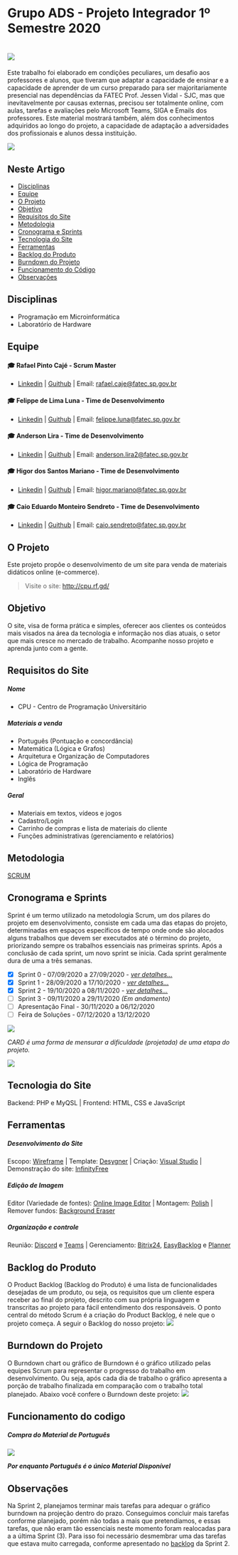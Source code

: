 # Grupo ADS - Projeto Integrador 1º Semestre 2020
# ![](https://github.com/cpusfatec/cpusfatec/blob/master/Imagens%20e%20Arquivos%20do%20Projeto/Polish_20201016_185257950.jpg)
Este trabalho foi elaborado em condições peculiares, um desafio aos professores e alunos, que tiveram que adaptar a capacidade de ensinar e a capacidade de aprender de um curso preparado para ser majoritariamente presencial nas dependências da FATEC Prof. Jessen Vidal - SJC, mas que inevitavelmente por causas externas, precisou ser totalmente online, com aulas, tarefas e avaliações pelo Microsoft Teams, SIGA e Emails dos professores. Este material mostrará também, além dos conhecimentos adquiridos ao longo do projeto, a capacidade de adaptação a adversidades dos profissionais e alunos dessa instituição.

![](https://github.com/cpusfatec/cpusfatec/blob/master/Imagens%20e%20Arquivos%20do%20Projeto/GUITHUB%20logo%201S.png)

## Neste Artigo
- [Disciplinas](#Disciplinas)
- [Equipe](#Equipe)
- [O Projeto](#o-projeto)
- [Objetivo](#objetivo)
- [Requisitos do Site](#requisistos-do-site)
- [Metodologia](#metodologia)
- [Cronograma e Sprints](#cronograma-e-sprints)
- [Tecnologia do Site](#tecnologia-do-site)
- [Ferramentas](#ferramentas)
- [Backlog do Produto](#backlog-do-produto)
- [Burndown do Projeto](#burndown-do-projeto)
- [Funcionamento do Código](#funcionamento-do-codigo)
- [Observações](#observações)

## Disciplinas
- Programação em Microinformática
- Laboratório de Hardware

## Equipe

#### :mortar_board: Rafael Pinto Cajé - Scrum Master
- [Linkedin](https://www.linkedin.com/in/rafael-p-caje-8046826b/) | [Guithub](https://github.com/Rafael-Caje) | Email: rafael.caje@fatec.sp.gov.br

#### :mortar_board: Felippe de Lima Luna - Time de Desenvolvimento
- [Linkedin](https://www.linkedin.com/in/felippe-lima-b12418b5/) | [Guithub](https://github.com/Felippe27) | Email: felippe.luna@fatec.sp.gov.br

#### :mortar_board: Anderson Lira - Time de Desenvolvimento
- [Linkedin](https://www.linkedin.com/in/anderson-lira-4b2a5b1b9/) | [Guithub](https://github.com/alira1984) | Email: anderson.lira2@fatec.sp.gov.br

#### :mortar_board: Higor dos Santos Mariano - Time de Desenvolvimento
- [Linkedin](https://www.linkedin.com/in/higor-mariano-5587b81b8/) | [Guithub](https://github.com/Higor-SM) | Email: higor.mariano@fatec.sp.gov.br

#### :mortar_board: Caio Eduardo Monteiro Sendreto - Time de Desenvolvimento
- [Linkedin](https://www.linkedin.com/in/caio-sendreto-0736311a2/) | [Guithub](https://github.com/Sendreto9116) | Email: caio.sendreto@fatec.sp.gov.br

## O Projeto
Este projeto propõe o desenvolvimento de um site para venda de materiais didáticos online (e-commerce).
> Visite o site: http://cpu.rf.gd/

## Objetivo
O site, visa de forma prática e simples, oferecer aos clientes os conteúdos mais visados na área da tecnologia e informação nos dias atuais, o setor que mais cresce no mercado de trabalho. Acompanhe nosso projeto e aprenda junto com a gente.

## Requisitos do Site
##### Nome
- CPU - Centro de Programação Universitário
##### Materiais a venda
- Português (Pontuação e concordância)
- Matemática (Lógica e Grafos)
- Arquitetura e Organização de Computadores
- Lógica de Programação
- Laboratório de Hardware
- Inglês
##### Geral
- Materiais em textos, vídeos e jogos
- Cadastro/Login
- Carrinho de compras e lista de materiais do cliente
- Funções administrativas (gerenciamento e relatórios)

## Metodologia
[SCRUM](https://www.desenvolvimentoagil.com.br/scrum/)

## Cronograma e Sprints 
Sprint é um termo utilizado na metodologia Scrum, um dos pilares do projeto em desenvolvimento, consiste em cada uma das etapas do projeto, determinadas em espaços específicos de tempo onde onde são alocados alguns trabalhos que devem ser executados até o término do projeto, priorizando sempre os trabalhos essenciais nas primeiras sprints. Após a conclusão de cada sprint, um novo sprint se inicia. Cada sprint geralmente dura de uma a três semanas.
- [x] Sprint 0 - 07/09/2020 a 27/09/2020 - [_ver detalhes..._](https://github.com/cpusfatec/cpusfatec/tree/master/Sprint%200)
- [x] Sprint 1 - 28/09/2020 a 17/10/2020 - [_ver detalhes..._](https://github.com/cpusfatec/cpusfatec/tree/master/Sprint%201)
- [x] Sprint 2 - 19/10/2020 a 08/11/2020 - [_ver detalhes..._](https://github.com/cpusfatec/cpusfatec/tree/master/Sprint%202)
- [ ] Sprint 3 - 09/11/2020 a 29/11/2020 _(Em andamento)_
- [ ] Apresentação Final - 30/11/2020 a 06/12/2020
- [ ] Feira de Soluções - 07/12/2020 a 13/12/2020

![](https://github.com/cpusfatec/cpusfatec/blob/master/Sprint%202/CARDS.png)

_CARD é uma forma de mensurar a dificuldade (projetada) de uma etapa do projeto._

![](https://github.com/cpusfatec/cpusfatec/blob/master/Sprint%202/Linha%20do%20tempo.PNG)

## Tecnologia do Site
Backend: PHP e MyQSL | Frontend: HTML, CSS e JavaScript

## Ferramentas
##### Desenvolvimento do Site
Escopo: [Wireframe](https://wireframe.cc/) | Template: [Desygner](https://desygner.com/) | Criação: [Visual Studio](https://visualstudio.microsoft.com/pt-br/downloads/) | Demonstração do site: [InfinityFree](https://infinityfree.net/)

##### Edição de Imagem
Editor (Variedade de fontes): [Online Image Editor](https://www.online-image-editor.com) | Montagem: [Polish](https://play.google.com/store/apps/details?id=photo.editor.photoeditor.photoeditorpro&hl=pt_BR&gl=US) | Remover fundos: [Background Eraser](https://play.google.com/store/apps/details?id=com.handycloset.android.eraser&hl=en_US&gl=US)

##### Organização e controle
Reunião: [Discord](https://discord.com/) e [Teams](https://teams.microsoft.com/) | Gerenciamento: [Bitrix24](https://www.bitrix24.net/), [EasyBacklog](https://easybacklog.com/) e [Planner](https://www.microsoft.com/pt-br/microsoft-365/business/task-management-software)

## Backlog do Produto
O Product Backlog (Backlog do Produto) é uma lista de funcionalidades desejadas de um produto, ou seja, os requisitos que um cliente espera receber ao final do projeto, descrito com sua própria linguagem e transcritas ao projeto para fácil entendimento dos responsáveis. O ponto central do método Scrum é a criação do Product Backlog, é nele que o projeto começa. A seguir o Backlog do nosso projeto:
![](https://github.com/cpusfatec/cpusfatec/blob/master/Sprint%202/Backlog%20do%20Produto%20Sprint%202.png)

## Burndown do Projeto
O Burndown chart ou gráfico de Burndown é o gráfico utilizado pelas equipes Scrum para representar o progresso do trabalho em desenvolvimento. Ou seja, após cada dia de trabalho o gráfico apresenta a porção de trabalho finalizada em comparação com o trabalho total planejado. Abaixo você confere o Burndown deste projeto:
![](https://github.com/cpusfatec/cpusfatec/blob/master/Sprint%202/Burndown.png)

## Funcionamento do codigo

##### Compra do Material de Português
![](https://github.com/cpusfatec/cpusfatec/blob/master/Sprint%202/GIF%20DE%20COMPRAS.gif)

**_Por enquanto Português é o único Material Disponível_**


## Observações
Na Sprint 2, planejamos terminar mais tarefas para adequar o gráfico burndown na projeção dentro do prazo. Conseguimos concluir mais tarefas conforme planejado, porém não todas a mais que pretendíamos, e essas tarefas, que não eram tão essenciais neste momento foram realocadas para a a última Sprint (3). Para isso foi necessário desmembrar uma das tarefas que estava muito carregada, conforme apresentado no [backlog](https://github.com/cpusfatec/cpusfatec/tree/master/Sprint%202) da Sprint 2.
